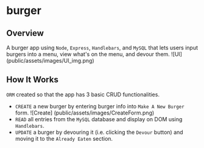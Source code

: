 # burger

## Overview
A burger app using `Node`, `Express`, `Handlebars`, and `MySQL` that lets users input burgers into a menu, view what's on the menu, and devour them. 
![UI] (public/assets/images/UI_img.png)

## How It Works
`ORM` created so that the app has 3 basic CRUD functionalities.
 * `CREATE` a new burger by entering burger info into `Make A New Burger` form.
 ![Create] (public/assets/images/CreateForm.png)
 * `READ` all entries from the `MySQL` database and display on DOM using `Handlebars`.
 * `UPDATE` a burger by devouring it (i.e. clicking the `Devour` button) and moving it to the `Already Eaten` section. 
